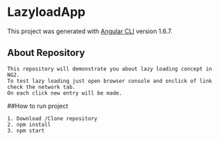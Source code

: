 # LazyloadApp

This project was generated with [Angular CLI](https://github.com/angular/angular-cli) version 1.6.7.

## About Repository
```
This repository will demonstrate you about lazy loading concept in NG2.
To test lazy loading just open browser console and onclick of link check the network tab.
On each click new entry will be made.
```

##How to run project
```
1. Download /Clone repository
2. npm install
3. npm start
```
